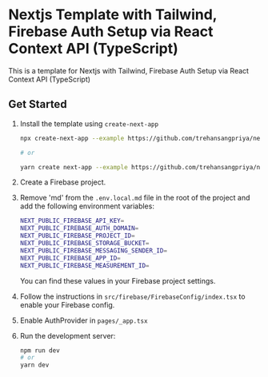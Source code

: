 # Nextjs Template with Tailwind, Firebase Auth Setup via React Context API (TypeScript)

This is a template for Nextjs with Tailwind, Firebase Auth Setup via React Context API (TypeScript)

## Get Started

1. Install the template using `create-next-app`

    ```bash
    npx create-next-app --example https://github.com/trehansangpriya/nextjs-tailwind-firebase-auth-starter-ts <App Name>
    
    # or

    yarn create next-app --example https://github.com/trehansangpriya/nextjs-tailwind-firebase-auth-starter-ts <App Name>
    ```

2. Create a Firebase project.

3. Remove 'md' from the  `.env.local.md` file in the root of the project and add the following environment variables:

    ```bash
    NEXT_PUBLIC_FIREBASE_API_KEY=
    NEXT_PUBLIC_FIREBASE_AUTH_DOMAIN=
    NEXT_PUBLIC_FIREBASE_PROJECT_ID=
    NEXT_PUBLIC_FIREBASE_STORAGE_BUCKET=
    NEXT_PUBLIC_FIREBASE_MESSAGING_SENDER_ID=
    NEXT_PUBLIC_FIREBASE_APP_ID=
    NEXT_PUBLIC_FIREBASE_MEASUREMENT_ID=
    ```

    You can find these values in your Firebase project settings.

4. Follow the instructions in `src/firebase/FirebaseConfig/index.tsx` to enable your Firebase config.

5. Enable AuthProvider in `pages/_app.tsx`

6. Run the development server:

    ```bash
    npm run dev
    # or
    yarn dev
    ```
